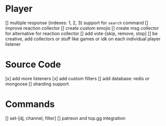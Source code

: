 # Player
[] multiple response (indexes: 1, 2, 3) support for `search` command
[] improve reaction collector
[] create custom emojis
[] create msg collector for alternative for reaction collector
[] add vote-[skip, remove, stop]
[] be creative, add collectors or stuff like games or idk on each individual player listener

# Source Code 
[x] add more listeners
[x] add custom filters
[] add database: redis or mongoose
[] sharding support 

# Commands
[] set-[dj, channel, filter]
[] patreon and top.gg integration